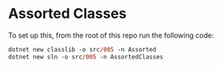 # Assorted Classes

To set up this, from the root of this repo run the following code:

```ps
dotnet new classlib -o src/005 -n Assorted
dotnet new sln -o src/005 -n AssortedClasses
```

